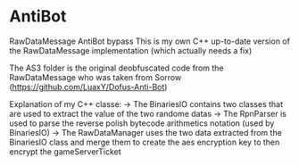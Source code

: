 AntiBot
=======

RawDataMessage AntiBot bypass
This is my own C++ up-to-date version of the RawDataMessage implementation (which actually needs a fix)

The AS3 folder is the original deobfuscated code from the RawDataMessage who was taken from Sorrow (https://github.com/LuaxY/Dofus-Anti-Bot)


Explanation of my C++ classe:
  -> The BinariesIO contains two classes that are used to extract 
     the value of the two randome datas
  -> The RpnParser is used to parse the reverse polish bytecode arithmetics
     notation (used by BinariesIO)
  -> The RawDataManager uses the two data extracted from the BinariesIO class and 
     merge them to create the aes encryption key to then encrypt the gameServerTicket
